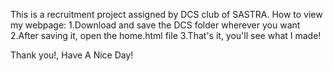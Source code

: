 This is a recruitment project assigned by DCS club of SASTRA.
How to view my webpage:
1.Download and save the DCS folder wherever you want
2.After saving it, open the home.html file
3.That's it, you'll see what I made!

Thank you!, Have A Nice Day!
